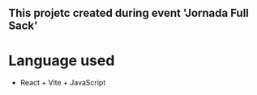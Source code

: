 ## This projetc created during event 'Jornada Full Sack'

# Language used

- React + Vite + JavaScript
